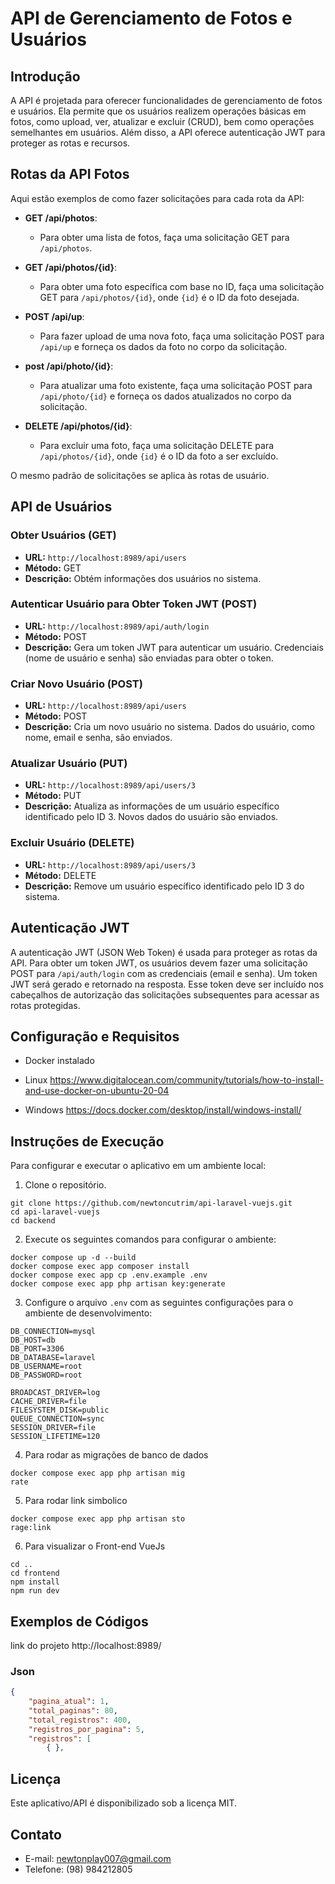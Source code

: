 # API de Gerenciamento de Fotos e Usuários

## Introdução

A API é projetada para oferecer funcionalidades de gerenciamento de fotos e usuários. Ela permite que os usuários realizem operações básicas em fotos, como upload, ver, atualizar e excluir (CRUD), bem como operações semelhantes em usuários. Além disso, a API oferece autenticação JWT para proteger as rotas e recursos.

## Rotas da API Fotos

Aqui estão exemplos de como fazer solicitações para cada rota da API:

- **GET /api/photos**:
  - Para obter uma lista de fotos, faça uma solicitação GET para `/api/photos`.

- **GET /api/photos/{id}**:
  - Para obter uma foto específica com base no ID, faça uma solicitação GET para `/api/photos/{id}`, onde `{id}` é o ID da foto desejada.

- **POST /api/up**:
  - Para fazer upload de uma nova foto, faça uma solicitação POST para `/api/up` e forneça os dados da foto no corpo da solicitação. 

- **post /api/photo/{id}**:
  - Para atualizar uma foto existente, faça uma solicitação POST para `/api/photo/{id}` e forneça os dados atualizados no corpo da solicitação.

- **DELETE /api/photos/{id}**:
  - Para excluir uma foto, faça uma solicitação DELETE para `/api/photos/{id}`, onde `{id}` é o ID da foto a ser excluído.

O mesmo padrão de solicitações se aplica às rotas de usuário.

## API de Usuários

### Obter Usuários (GET)
- **URL:** `http://localhost:8989/api/users`
- **Método:** GET
- **Descrição:** Obtém informações dos usuários no sistema.

### Autenticar Usuário para Obter Token JWT (POST)
- **URL:** `http://localhost:8989/api/auth/login`
- **Método:** POST
- **Descrição:** Gera um token JWT para autenticar um usuário. Credenciais (nome de usuário e senha) são enviadas para obter o token.

### Criar Novo Usuário (POST)
- **URL:** `http://localhost:8989/api/users`
- **Método:** POST
- **Descrição:** Cria um novo usuário no sistema. Dados do usuário, como nome, email e senha, são enviados.

### Atualizar Usuário (PUT)
- **URL:** `http://localhost:8989/api/users/3`
- **Método:** PUT
- **Descrição:** Atualiza as informações de um usuário específico identificado pelo ID 3. Novos dados do usuário são enviados.

### Excluir Usuário (DELETE)
- **URL:** `http://localhost:8989/api/users/3`
- **Método:** DELETE
- **Descrição:** Remove um usuário específico identificado pelo ID 3 do sistema.


## Autenticação JWT

A autenticação JWT (JSON Web Token) é usada para proteger as rotas da API. Para obter um token JWT, os usuários devem fazer uma solicitação POST para `/api/auth/login` com as credenciais (email e senha). Um token JWT será gerado e retornado na resposta. Esse token deve ser incluído nos cabeçalhos de autorização das solicitações subsequentes para acessar as rotas protegidas.

## Configuração e Requisitos

- Docker instalado

- Linux https://www.digitalocean.com/community/tutorials/how-to-install-and-use-docker-on-ubuntu-20-04
- Windows https://docs.docker.com/desktop/install/windows-install/

## Instruções de Execução

Para configurar e executar o aplicativo em um ambiente local:

1. Clone o repositório.
```
git clone https://github.com/newtoncutrim/api-laravel-vuejs.git
cd api-laravel-vuejs
cd backend 
```
2. Execute os seguintes comandos para configurar o ambiente:
```
docker compose up -d --build
docker compose exec app composer install
docker compose exec app cp .env.example .env
docker compose exec app php artisan key:generate
```
3. Configure o arquivo `.env` com as seguintes configurações para o ambiente de desenvolvimento:

```env
DB_CONNECTION=mysql
DB_HOST=db
DB_PORT=3306
DB_DATABASE=laravel
DB_USERNAME=root
DB_PASSWORD=root

BROADCAST_DRIVER=log
CACHE_DRIVER=file
FILESYSTEM_DISK=public
QUEUE_CONNECTION=sync
SESSION_DRIVER=file
SESSION_LIFETIME=120
```
4. Para rodar as migrações de banco de dados
```
docker compose exec app php artisan mig
rate

```
5. Para rodar link simbolico
```
docker compose exec app php artisan sto
rage:link
```
6. Para visualizar o Front-end VueJs 
```
cd ..
cd frontend
npm install
npm run dev
```

## Exemplos de Códigos
link do projeto http://localhost:8989/
### Json

```json
{
	"pagina_atual": 1,
	"total_paginas": 80,
	"total_registros": 400,
	"registros_por_pagina": 5,
	"registros": [
		{ },

```

## Licença

Este aplicativo/API é disponibilizado sob a licença MIT.


## Contato

- E-mail: newtonplay007@gmail.com
- Telefone: (98) 984212805
